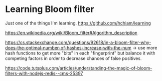 # Learning Bloom filter

Just one of the things I'm learning. <https://github.com/hchiam/learning>

<https://en.wikipedia.org/wiki/Bloom_filter#Algorithm_description>

<https://cs.stackexchange.com/questions/92618/in-a-bloom-filter-why-does-the-optimal-number-of-hashes-increase-with-the-num> -> use more hash functions to get more "bits" in each "fingerprint" but balance it with competing factors in order to decrease chances of false positives.

<https://code.tutsplus.com/articles/understanding-the-magic-of-bloom-filters-with-nodejs-redis--cms-25397>
